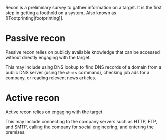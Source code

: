 Recon is a preliminary survey to gather information on a target. It is the first step in getting a foothold on a system. Also known as [[Footprinting|footprinting]].

# Passive recon
Passive recon relies on publicly available knowledge that can be accessed without directly engaging with the target.

This may include using DNS lookup to find DNS records of a domain from a public DNS server (using the `whois` command), checking job ads for a company, or reading relevent news articles.

# Active recon
Active recon relies on engaging with the target.

This may include connecting to the company servers such as HTTP, FTP, and SMTP, calling the company for social engineering, and entering the premises.